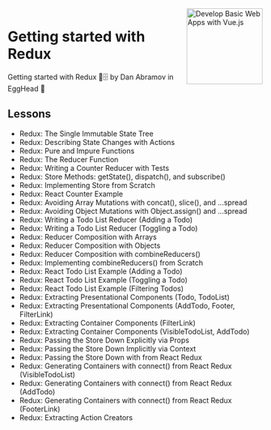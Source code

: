 <img src="https://d2eip9sf3oo6c2.cloudfront.net/series/square_covers/000/000/025/full/EGH_Redux-New.png?1496436379" alt="Develop Basic Web Apps with Vue.js" width="150" align="right"/>

# Getting started with Redux
Getting started with Redux 🔮🗄️  by Dan Abramov in EggHead 🍳

## Lessons 
- Redux: The Single Immutable State Tree
- Redux: Describing State Changes with Actions
- Redux: Pure and Impure Functions
- Redux: The Reducer Function
- Redux: Writing a Counter Reducer with Tests
- Redux: Store Methods: getState(), dispatch(), and subscribe()
- Redux: Implementing Store from Scratch
- Redux: React Counter Example
- Redux: Avoiding Array Mutations with concat(), slice(), and ...spread
- Redux: Avoiding Object Mutations with Object.assign() and ...spread
- Redux: Writing a Todo List Reducer (Adding a Todo)
- Redux: Writing a Todo List Reducer (Toggling a Todo)
- Redux: Reducer Composition with Arrays
- Redux: Reducer Composition with Objects
- Redux: Reducer Composition with combineReducers()
- Redux: Implementing combineReducers() from Scratch
- Redux: React Todo List Example (Adding a Todo)
- Redux: React Todo List Example (Toggling a Todo)
- Redux: React Todo List Example (Filtering Todos)
- Redux: Extracting Presentational Components (Todo, TodoList)
- Redux: Extracting Presentational Components (AddTodo, Footer, FilterLink)
- Redux: Extracting Container Components (FilterLink)
- Redux: Extracting Container Components (VisibleTodoList, AddTodo)
- Redux: Passing the Store Down Explicitly via Props
- Redux: Passing the Store Down Implicitly via Context
- Redux: Passing the Store Down with <Provider> from React Redux
- Redux: Generating Containers with connect() from React Redux (VisibleTodoList)
- Redux: Generating Containers with connect() from React Redux (AddTodo)
- Redux: Generating Containers with connect() from React Redux (FooterLink)
- Redux: Extracting Action Creators  
  

